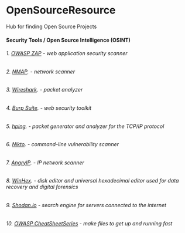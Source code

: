 # OpenSourceResource
Hub for finding Open Source Projects

#### Security Tools / Open Source Intelligence (OSINT)

###### 1. [OWASP ZAP](https://github.com/zaproxy/zaproxy)  - web application security scanner 

###### 2. [NMAP](https://nmap.org/). - network scanner

###### 3. [Wireshark](https://www.wireshark.org/). - packet analyzer

###### 4. [Burp Suite](https://portswigger.net/burp). - web security toolkit

###### 5. [hping](https://github.com/antirez/hping). - packet generator and analyzer for the TCP/IP protocol 

###### 6. [Nikto](https://github.com/sullo/nikto). - command-line vulnerability scanner

###### 7. [AngryIP](https://angryip.org/). - IP network scanner

###### 8. [WinHex](https://x-ways.net/winhex/index-m.html). - disk editor and universal hexadecimal editor used for data recovery and digital forensics

###### 9. [Shodan.io](https://www.shodan.io/) - search engine for servers connected to the internet

###### 10. [OWASP CheatSheetSeries](https://github.com/OWASP/CheatSheetSeries) - make files to get up and running fast
